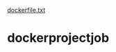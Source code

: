 [dockerfile.txt](https://github.com/harryowumi/dockerprojectjob/files/7073998/dockerfile.txt)
# dockerprojectjob
